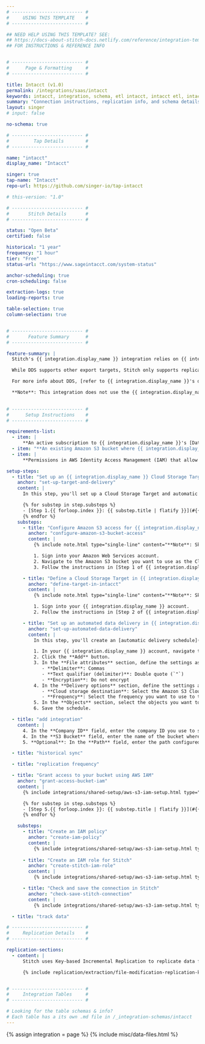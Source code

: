 ```yaml
---
# -------------------------- #
#     USING THIS TEMPLATE    #
# -------------------------- #

## NEED HELP USING THIS TEMPLATE? SEE:
## https://docs-about-stitch-docs.netlify.com/reference/integration-templates/saas/
## FOR INSTRUCTIONS & REFERENCE INFO


# -------------------------- #
#      Page & Formatting     #
# -------------------------- #

title: Intacct (v1.0)
permalink: /integrations/saas/intacct
keywords: intacct, integration, schema, etl intacct, intacct etl, intacct schema
summary: "Connection instructions, replication info, and schema details for Stitch's Intacct integration."
layout: singer
# input: false

no-schema: true

# -------------------------- #
#         Tap Details        #
# -------------------------- #

name: "intacct"
display_name: "Intacct"

singer: true 
tap-name: "Intacct"
repo-url: https://github.com/singer-io/tap-intacct

# this-version: "1.0"

# -------------------------- #
#       Stitch Details       #
# -------------------------- #

status: "Open Beta"
certified: false 

historical: "1 year"
frequency: "1 hour"
tier: "Free"
status-url: "https://www.sageintacct.com/system-status"

anchor-scheduling: true
cron-scheduling: false

extraction-logs: true
loading-reports: true

table-selection: true
column-selection: true


# -------------------------- #
#       Feature Summary      #
# -------------------------- #

feature-summary: |
  Stitch's {{ integration.display_name }} integration relies on {{ integration.display_name }}'s [Data Delivery Service (DDS)](https://developer.intacct.com/data-delivery-service/){:target="new"} for Amazon S3. {{ integration.display_name }} DDS exports reports in CSV format to Amazon S3, which Stitch will then replicate using [Key-based Incremental Replication](#replication).

  While DDS supports other export targets, Stitch only supports replicating {{ integration.display_name }} data through Amazon S3 at this time.

  For more info about DDS, [refer to {{ integration.display_name }}'s documentation](https://www.intacct.com/ia/docs/help/More/Data_Delivery_Service/dds-overview.htm){:target="new"}.

  **Note**: This integration does not use the {{ integration.display_name }} API. Only data available via DDS will be available for replication through Stitch.
  

# -------------------------- #
#      Setup Instructions    #
# -------------------------- #

requirements-list:
  - item: |
      **An active subscription to {{ integration.display_name }}'s [Data Delivery Service (DDS)](https://developer.intacct.com/data-delivery-service/){:target="new"}**. Stitch's {{ integration.display_name }} integration currently only replicates data from Amazon S3 buckets used by this {{ integration.display_name }} feature.
  - item: "**An existing Amazon S3 bucket where {{ integration.display_name }} publishes data via DDS.** Stitch will not create a bucket for you."
  - item: |
      **Permissions in AWS Identity Access Management (IAM) that allow you to create policies, create roles, and attach policies to roles**. This is required to grant Stitch authorization to your S3 bucket.

setup-steps:
  - title: "Set up an {{ integration.display_name }} Cloud Storage Target and automatic data delivery"
    anchor: "set-up-target-and-delivery"
    content: |
      In this step, you'll set up a Cloud Storage Target and automatic data delivery in {{ integration.display_name }}.

      {% for substep in step.substeps %}
      - [Step 1.{{ forloop.index }}: {{ substep.title | flatify }}](#{{ substep.anchor }})
      {% endfor %}
    substeps:
      - title: "Configure Amazon S3 access for {{ integration.display_name }}"
        anchor: "configure-amazon-s3-bucket-access"
        content: |
          {% include note.html type="single-line" content="**Note**: Skip this step if Inacct can already access your Amazon S3 bucket." %}

          1. Sign into your Amazon Web Services account.
          2. Navigate to the Amazon S3 bucket you want to use as the Cloud Storage Target for {{ integration.display_name }}.
          3. Follow the instructions in [Step 1 of {{ integration.display_name }}'s documentation](https://www.intacct.com/ia/docs/help/Reporting/Distribute_and_run_reports/Store_reports/cloud-storage-for-reports.htm?cshid=Reporting/Distribute_and_run_reports/Store_reports/cloud-storage-for-reports.htm#1.2){:target="new"} to enable {{ integration.display_name }} to access the bucket.

      - title: "Define a Cloud Storage Target in {{ integration.display_name }}"
        anchor: "define-target-in-intacct"
        content: |
          {% include note.html type="single-line" content="**Note**: Skip this step if a Cloud Storage Target for Amazon S3 is already set up in Inacct." %}

          1. Sign into your {{ integration.display_name }} account.
          2. Follow the instructions in [Step 2 of {{ integration.display_name }}'s documentation](https://www.intacct.com/ia/docs/help/Reporting/Distribute_and_run_reports/Store_reports/cloud-storage-for-reports.htm?cshid=Reporting/Distribute_and_run_reports/Store_reports/cloud-storage-for-reports.htm#1.){:target="new"} to create the target in {{ integration.display_name }}.

      - title: "Set up an automated data delivery in {{ integration.display_name }}"
        anchor: "set-up-automated-data-delivery"
        content: |
          In this step, you'll create an [automatic delivery schedule](https://www.intacct.com/ia/docs/help/More/Data_Delivery_Service/create-an-automated-delivery.htm#Config){:target="new"} in your {{ integration.display_name }} account.

          1. In your {{ integration.display_name }} account, navigate to **Company > Data Delivery Service > Automatic**.
          2. Click the **Add** button.
          3. In the **File attributes** section, define the settings as follows:
             - **Delimiter**: Commas
             - **Text qualifier (delimiter)**: Double quote (`"`)
             - **Encryption**: Do not encrypt
          4. In the **Delivery options** section, define the settings as follows:
             - **Cloud storage destination**: Select the Amazon S3 Cloud Storage Target you created in [Step 1.2](#define-target-in-intacct).
             - **Frequency**: Select the frequency you want to use to trigger a data export in {{ integration.display_name }}.
          5. In the **Objects** section, select the objects you want to include in the export. These objects will then be available for selection in Stitch.
          6. Save the schedule.

  - title: "add integration"
    content: |
      4. In the **Company ID** field, enter the company ID you use to sign into {{ integration.display_name }}.
      4. In the **S3 Bucket** field, enter the name of the bucket where the {{ integration.display_name }} Data Delivery Service (DDS) outputs data. Enter only the bucket name: No URLs, `https`, or S3 parts. For example: `intacct-stitch-bucket`
      5. **Optional**: In the **Path** field, enter the path configured in {{ integration.display_name }} for use in the S3 bucket.

  - title: "historical sync"

  - title: "replication frequency"

  - title: "Grant access to your bucket using AWS IAM"
    anchor: "grant-access-bucket-iam"
    content: |
      {% include integrations/shared-setup/aws-s3-iam-setup.html type="aws-iam-access-intro" %}

      {% for substep in step.substeps %}
      - [Step 5.{{ forloop.index }}: {{ substep.title | flatify }}](#{{ substep.anchor }})
      {% endfor %}

    substeps:
      - title: "Create an IAM policy"
        anchor: "create-iam-policy"
        content: |
          {% include integrations/shared-setup/aws-s3-iam-setup.html type="create-iam-policy" %}
          
      - title: "Create an IAM role for Stitch"
        anchor: "create-stitch-iam-role"
        content: |
          {% include integrations/shared-setup/aws-s3-iam-setup.html type="create-stitch-iam-role" %}

      - title: "Check and save the connection in Stitch"
        anchor: "check-save-stitch-connection"
        content: |
          {% include integrations/shared-setup/aws-s3-iam-setup.html type="check-and-save" %}

  - title: "track data"

# -------------------------- #
#     Replication Details    #
# -------------------------- #

replication-sections:
  - content: |
      Stitch uses Key-based Incremental Replication to replicate data from {{ integration.display_name }} integrations. To identify new and updated data for replication, Stitch will use file modification timestamps as [Replication Keys]({{ link.replication.rep-keys | prepend: site.baseurl }}) and store them on a per-table basis. This means that only files dumped from a new {{ integration.display_name }} data sync will be selected for replication.

      {% include replication/extraction/file-modification-replication-keys.html %}


# -------------------------- #
#     Integration Tables     #
# -------------------------- #

# Looking for the table schemas & info?
# Each table has a its own .md file in /_integration-schemas/intacct
---
```

{% assign integration = page %}
{% include misc/data-files.html %}